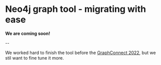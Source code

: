# Neo4j graph tool - migrating with ease

**We are coming soon!**

--

We worked hard to finish the tool before the [GraphConnect 2022](https://www.graphconnect.com/), but we stil want to fine tune it more.
